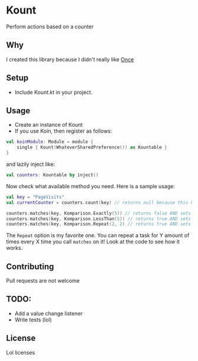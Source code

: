 # Kount

Perform actions based on a counter

## Why

I created this library because I didn't really like [Once](https://github.com/jonfinerty/Once)

## Setup

* Include Kount.kt in your project.


## Usage

* Create an instance of Kount
* If you use Koin, then register as follows:

```Kotlin
val koinModule: Module = module {
    single { Kount(WhateverSharedPreference()) as Kountable }
}
```

and lazily inject like:

```Kotlin
val counters: Kountable by inject()
```

Now check what available method you need. Here is a sample usage:

```Kotlin
val key = "PageVisits"
val currentCounter = counters.count(key) // returns null because this key doesn't exist

counters.matches(key, Komparison.Exactly(5)) // returns false AND sets the value of `key` to 1
counters.matches(key, Komparison.LessThan(5)) // returns true AND sets the value of `key` to 2
counters.matches(key, Komparison.Repeat(2, 2) // returns true AND sets the value of `key` to 3
```

The `Repeat` option is my favorite one. You can repeat a task for Y amount of times every X time you call `matches` on it!
Look at the code to see how it works.


## Contributing

Pull requests are not welcome

## TODO: 

* Add a value change listener
* Write tests (lol)

## License

Lol licenses
